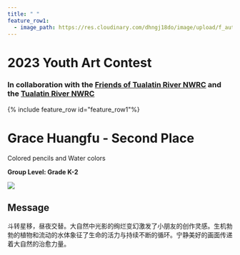 ```yaml
---
title: " "
feature_row1:
  - image_path: https://res.cloudinary.com/dhngj18do/image/upload/f_auto,q_auto/v1/images/artcontest/ribbon_2
---
```


# 2023 Youth Art Contest

### In collaboration with the [Friends of Tualatin River NWRC](https://fotr.wildapricot.org/) and the [Tualatin River NWRC](https://www.fws.gov/refuge/Tualatin_River/)

{% include feature_row id="feature_row1"%}

# Grace Huangfu - Second Place  
Colored pencils and Water colors  

**Group Level: Grade K-2**  

![](https://res.cloudinary.com/dhngj18do/image/upload/f_auto,q_auto/v1/images/artcontest/2023_grp4_2nd_large)

## Message

斗转星移，昼夜交替。大自然中光影的绚烂变幻激发了小朋友的创作灵感。生机勃勃的植物和流动的水体象征了生命的活力与持续不断的循环。宁静美好的画面传递着大自然的治愈力量。
